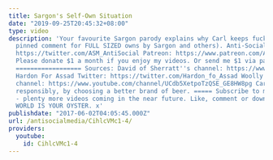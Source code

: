 ```yaml
---
title: Sargon's Self-Own Situation
date: "2019-09-25T20:45:32+08:00"
type: video
description: 'Your favourite Sargon parody explains why Carl keeps fucking up. (See
  pinned comment for FULL SIZED owns by Sargon and others). Anti-Social Media on Twitter:
  https://twitter.com/ASM_AntiSocial Patreon: https://www.patreon.com/AntiSocialMedia
  Please donate $1 a month if you enjoy my videos. Or send me $1 via paypal: https://www.paypal.me/AntiSocialMedia
  ================== Sources: David of Sherratt''s channel: https://www.youtube.com/user/spinosauruskin
  Hardon For Assad Twitter: https://twitter.com/Hardon_fo_Assad Woolly Bumblebee''s
  channel: https://www.youtube.com/channel/UCdb5XetpoTzQSE_GE8HW8pg Carlsberg - Drink
  responsibly, by choosing a better brand of beer. ===== Subscribe to my YouTube channel
  - plenty more videos coming in the near future. Like, comment or down vote - THE
  WORLD IS YOUR OYSTER. x'
publishdate: "2017-06-02T04:05:45.000Z"
url: /antisocialmedia/CihlcVMc1-4/
providers:
  youtube:
    id: CihlcVMc1-4
---
```

